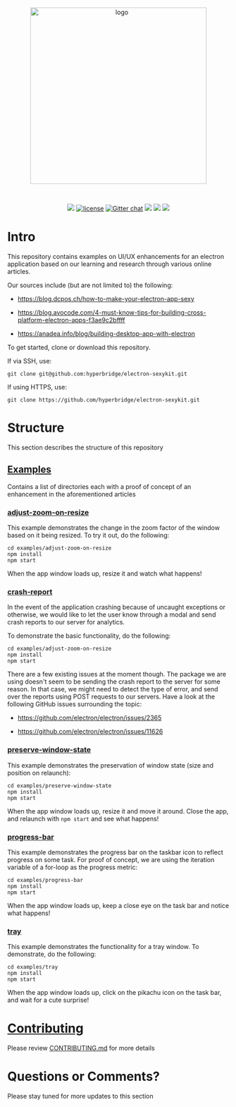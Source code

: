 <div align="center">
  <br>

  <a href="https://hyperbridge.org/"><img src="https://hyperbridge.org/img/blockhub-logo_brand-color-h.png" width="400" alt="logo"></a>

  <br>

  [![](https://img.shields.io/discord/458332417909063682.svg)](https://discord.gg/P4NSgQf) [![license](https://img.shields.io/hexpm/l/plug.svg)](https://github.com/hyperbridge/electron-sexykit/blob/master/LICENSE.md) [![Gitter chat](https://img.shields.io/gitter/room/Hyperbridge/Lobby.svg)](https://gitter.im/Hyperbridge/Lobby) [![](https://img.shields.io/badge/telegram-group-blue.svg)](https://t.me/hyperbridgechat) [![](https://img.shields.io/badge/discord-server-brightgreen.svg)](https://discord.gg/wVMTjEb) [![](https://img.shields.io/badge/twitter-%40hyperbridge-blue.svg)](https://twitter.com/@hyperbridge)
</div>

# Intro

This repository contains examples on UI/UX enhancements for an electron application based on our learning and research through various online articles. 

Our sources include (but are not limited to) the following:

- https://blog.dcpos.ch/how-to-make-your-electron-app-sexy

- https://blog.avocode.com/4-must-know-tips-for-building-cross-platform-electron-apps-f3ae9c2bffff

- https://anadea.info/blog/building-desktop-app-with-electron

To get started, clone or download this repository.

If via SSH, use:

`git clone git@github.com:hyperbridge/electron-sexykit.git`<br/> 

If using HTTPS, use:

`git clone https://github.com/hyperbridge/electron-sexykit.git`<br/> 

# Structure

This section describes the structure of this repository


## [Examples](examples)

Contains a list of directories each with a proof of concept of an enhancement in the aforementioned articles

### [adjust-zoom-on-resize](examples/adjust-zoom-on-resize)

This example demonstrates the change in the zoom factor of the window based on it being resized. To try it out, do the following:

`cd examples/adjust-zoom-on-resize`<br/> 
`npm install`<br/>
`npm start`<br/>

When the app window loads up, resize it and watch what happens!

### [crash-report](examples/crash-report)

In the event of the application crashing because of uncaught exceptions or otherwise, we would like to let the user know through a modal and send crash reports to our server for analytics. 

To demonstrate the basic functionality, do the following: 

`cd examples/adjust-zoom-on-resize`<br/> 
`npm install`<br/>
`npm start`<br/>

There are a few existing issues at the moment though. The package we are using doesn't seem to be sending the crash report to the server for some reason. In that case, we might need to detect the type of error, and send over the reports using POST requests to our servers. Have a look at the following GitHub issues surrounding the topic:

- https://github.com/electron/electron/issues/2365

- https://github.com/electron/electron/issues/11626
 
### [preserve-window-state](examples/preserve-window-state)

This example demonstrates the preservation of window state (size and position on relaunch):

`cd examples/preserve-window-state`<br/> 
`npm install`<br/>
`npm start`<br/>

When the app window loads up, resize it and move it around. Close the app, and relaunch with `npm start` and see what happens!

### [progress-bar](examples/progress-bar)

This example demonstrates the progress bar on the taskbar icon to reflect progress on some task. For proof of concept, we are using the iteration variable of a for-loop as the progress metric:

`cd examples/progress-bar`<br/> 
`npm install`<br/>
`npm start`<br/>

When the app window loads up, keep a close eye on the task bar and notice what happens!

### [tray](examples/tray)

This example demonstrates the functionality for a tray window. To demonstrate, do the following:

`cd examples/tray`<br/> 
`npm install`<br/>
`npm start`<br/>

When the app window loads up, click on the pikachu icon on the task bar, and wait for a cute surprise!

# [Contributing](CONTRIBUTING.md)

Please review [CONTRIBUTING.md](CONTRIBUTING.md) for more details


# Questions or Comments?

Please stay tuned for more updates to this section
